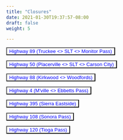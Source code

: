 ```yaml
---
title: "Closures"
date: 2021-01-30T19:37:57-08:00
draft: false
weight: 5

---
```


<style>
input {
  background-color: white;
  color: blue;
  cursor: pointer;
}

input:hover {
  text-decoration: underline;
}
</style>

<form action="https://roads.dot.ca.gov/roadscell.php" method="post" target="_blank">
<input name="roadnumber" type="hidden" value="89">
<input type="submit" value="Highway 89 (Truckee <> SLT <> Monitor Pass)" name="submit">
</form>

<form action="https://roads.dot.ca.gov/roadscell.php" method="post" target="_blank">
<input name="roadnumber" type="hidden" value="50">
<input type="submit" value="Highway 50 (Placerville <> SLT <> Carson City)" name="submit">
</form>

<form action="https://roads.dot.ca.gov/roadscell.php" method="post" target="_blank">
<input name="roadnumber" type="hidden" value="88">
<input type="submit" value="Highway 88 (Kirkwood <> Woodfords)" name="submit">
</form>

<form action="https://roads.dot.ca.gov/roadscell.php" method="post" target="_blank">
<input name="roadnumber" type="hidden" value="4">
<input type="submit" value="Highway 4 (M'ville <> Ebbetts Pass)" name="submit">
</form>

<form action="https://roads.dot.ca.gov/roadscell.php" method="post" target="_blank">
<input name="roadnumber" type="hidden" value="395">
<input type="submit" value="Highway 395 (Sierra Eastside)" name="submit">
</form>

<form action="https://roads.dot.ca.gov/roadscell.php" method="post" target="_blank">
<input name="roadnumber" type="hidden" value="108">
<input type="submit" value="Highway 108 (Sonora Pass)" name="submit">
</form>

<form action="https://roads.dot.ca.gov/roadscell.php" method="post" target="_blank">
<input name="roadnumber" type="hidden" value="120">
<input type="submit" value="Highway 120 (Tioga Pass)" name="submit">
</form>
    
